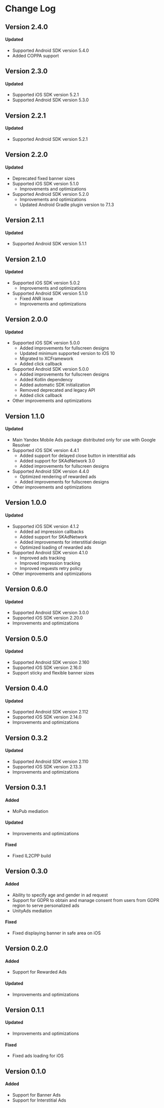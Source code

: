 # Change Log

## Version 2.4.0

#### Updated
* Supported Android SDK version 5.4.0
* Added COPPA support

## Version 2.3.0

#### Updated
* Supported iOS SDK version 5.2.1
* Supported Android SDK version 5.3.0


## Version 2.2.1

#### Updated
* Supported Android SDK version 5.2.1

## Version 2.2.0

#### Updated
* Deprecated fixed banner sizes
* Supported iOS SDK version 5.1.0
    * Improvements and optimizations
* Supported Android SDK version 5.2.0
    * Improvements and optimizations
    * Updated Android Gradle plugin version to 7.1.3

## Version 2.1.1

#### Updated
* Supported Android SDK version 5.1.1

## Version 2.1.0

#### Updated
* Supported iOS SDK version 5.0.2
    * Improvements and optimizations
* Supported Android SDK version 5.1.0
    * Fixed ANR issue
    * Improvements and optimizations

## Version 2.0.0

#### Updated
* Supported iOS SDK version 5.0.0
  * Added improvements for fullscreen designs
  * Updated minimum supported version to iOS 10
  * Migrated to XCFramework
  * Added click callback
* Supported Android SDK version 5.0.0
  * Added improvements for fullscreen designs
  * Added Kotlin dependency
  * Added automatic SDK initialization
  * Removed deprecated and legacy API
  * Added click callback
* Other improvements and optimizations

## Version 1.1.0

#### Updated
* Main Yandex Mobile Ads package distributed only for use with Google Resolver
* Supported iOS SDK version 4.4.1
  * Added support for delayed close button in interstitial ads
  * Added support for SKAdNetwork 3.0
  * Added improvements for fullscreen designs
* Supported Android SDK version 4.4.0
  * Optimized rendering of rewarded ads
  * Added improvements for fullscreen designs
* Other improvements and optimizations

## Version 1.0.0

#### Updated
* Supported iOS SDK version 4.1.2
    * Added ad impression callbacks
    * Added support for SKAdNetwork
    * Added improvements for interstitial design
    * Optimized loading of rewarded ads
* Supported Android SDK version 4.1.0
    * Improved ads tracking
    * Improved impression tracking
    * Improved requests retry policy
* Other improvements and optimizations

## Version 0.6.0

#### Updated
* Supported Android SDK version 3.0.0
* Supported iOS SDK version 2.20.0
* Improvements and optimizations

## Version 0.5.0

#### Updated
* Supported Android SDK version 2.160
* Supported iOS SDK version 2.16.0
* Support sticky and flexible banner sizes

## Version 0.4.0

#### Updated
* Supported Android SDK version 2.112
* Supported iOS SDK version 2.14.0
* Improvements and optimizations

## Version 0.3.2

#### Updated
* Supported Android SDK version 2.110
* Supported iOS SDK version 2.13.3
* Improvements and optimizations

## Version 0.3.1

#### Added
* MoPub mediation

#### Updated
* Improvements and optimizations

#### Fixed
* Fixed IL2CPP build

## Version 0.3.0

#### Added
* Ability to specify age and gender in ad request
* Support for GDPR to obtain and manage consent from users from GDPR region to serve personalized ads
* UnityAds mediation

#### Fixed
* Fixed displaying banner in safe area on iOS

## Version 0.2.0

#### Added
* Support for Rewarded Ads

#### Updated
* Improvements and optimizations

## Version 0.1.1

#### Updated
* Improvements and optimizations

#### Fixed
* Fixed ads loading for iOS

## Version 0.1.0

#### Added
* Support for Banner Ads
* Support for Interstitial Ads
